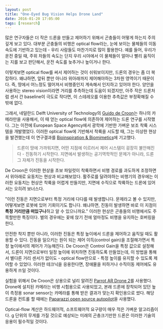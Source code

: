 ```yaml
---
layout: post
title: "One-Eyed Bug Vision Helps Drone Land"
date: 2016-01-20 17:05:00
tags: [research]
---
```


많은 연구자들은 더 작은 드론을 만들고 제어하기 위해서 곤충들이 어떻게 하는지 주의깊게 보고 있다. 대부분 곤충들의 비행은 optical flow라는, 눈에 보이는 물체들의 이동 속도에 기반하고 있는데 - 우리 사람들도 마찬가지로 많이 활용한다. 예를 들어, 우리가 운전 중일 때, 주위 차들의 속도는 단지 우리 시야에서 이 물체들이 얼마나 빨리 움직이는 지를 보고 판단해서, 운전 속도를 늦추거나 높이거나 한다.

이렇게보면 optical flow를 써서 제어하는 것이 쉬워보이지만, 드론의 경우는 좀 더 복잡하다. 왜냐하면, 앞뒤 뿐만 아니라 위아래까지 제어해야하는 3차원 영역이기 때문이다. 즉, 땅에서 어느정도 떨어져서 비행중인지 계속해서 인지하고 있어야 한다. 양안을 사용하는 stereo vision이라면 거리를 추측하는데 도움이 되겠지만, 아주 작은 드론처럼 센서 간 baseline이 극도로 작다면, 이 스테레오를 이용한 추측값은 부정확해질 수 밖에 없다.

그래서, 네덜란드 Delft University of Technology의 [Guido de Croon]는 하나의 카메라만을 사용해서, 이 때 얻는 optical flow에 의존하여 제어하는 드론 연구를 시작했다. 그는 이전에 European Space Agency에서 광학에 기반한 가벼운 보조 착륙 시스템을 개발했었다. 이러한 optical flow에 기반해서 착륙을 시도할 때, 그는 이상한 현상을 발견했는데 이 연구결과를 [Bioinspiration & Biomimetics]에 기고했다.

> 드론이 땅에 가까워지면, 어떤 지점에 이르러서 제어 시스템이 굉장히 불안해진다 - 진동하기 시작한다. 지면에서 발생하는 공기역학적인 문제가 아니라, 드론 그 자체가 진동을 시작한다.

De Croon은 이러한 현상을 초보 파일럿이 착륙하면서 비행 경로를 과도하게 조정하면서 위아래로 요동치는 현상과 비교해보았다. 활주로를 달려야하는 비행기의 경우에는 이러한 요동치는 현상은 착륙을 어렵게 만들지만, 지면에 수직으로 착륙하는 드론에 있어서는 오히려 보너스다.

"이런 진동은 지면으로부터 특정 거리에 다다를 때 발생합니다. 문제라고 볼 수 있지만, 어떻게보면 로봇에 있어 기회이기도 합니다. 왜냐하면, 진동이 발생하면 바로 이 지점이 **특정 거리만큼 떠있구나**하고 알 수 있으니까요." 이러한 현상은 곤충들의 비행에서도 주목할만한 특징이다. 벌의 경우에는 꽃에 앉기 전에 얼마정도 비행을 유지하는 호버링을 한다.

안전한 착지 뿐만 아니라, 이러한 진동은 특정 높이에서 드론을 제어하고 움직일 때도 활용할 수 있다. 진동을 일으키는 원이 되는 제어 이득(control gain)을 조절해가면서 특정 높이에서의 제어가 가능해진다. De Croon은 Control Gain을 특정 값으로 설정해서, 드론이 지면으로부터 일정 높이에 위치하면 진동하도록 만들었는데, 이 방법을 통해서 별다른 거리 센서가 없이도 - optical flow만으로 - 특정 높이를 유지할 수 있도록 제어할 수 있었다. 이러한 테크닉을 응용한다면, 장애물을 피하거나 수직이동 제어에도 유용하게 쓰일 것이다.

실험을 위해서 De Croon은 상용으로 널리 알려진 [Parrot AR Drone 2]를 사용했다. Drone에 설치된 카메라는 비행 시험용으로 사용되었고, 본래 드론에 장착되어 있던 높이 측정용 sonar sensor는 카메라를 통해 받은 결과가 맞는지 확인용으로 썼다. 해당 드론을 컨트롤 할 때에는 [Paparazzi open source autopilot]을 사용했다.

Optical-flow 계산은 하드웨어적, 소프트웨어적 요구량이 매우 적은 가벼운 알고리즘이다. g 단위의 무게를 가질 것으로 예상되는 미래의 곤충크기만한 드론은 이러한 기술의 응용이 필수적일 것이다.


[Guido de Croon]: http://www.bene-guido.eu/wordpress/
[Bioinspiration & Biomimetics]: http://iopscience.iop.org/article/10.1088/1748-3190/11/1/016004/meta
[Parrot AR Drone 2]: http://ardrone2.parrot.com/
[Paparazzi open source autopilot]: http://wiki.paparazziuav.org/wiki/
